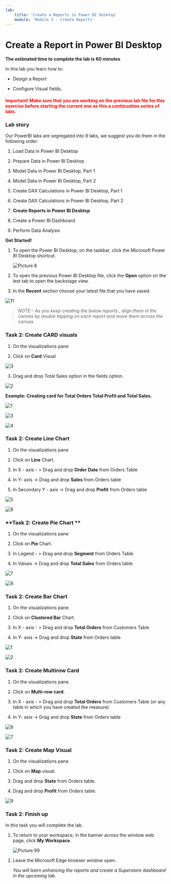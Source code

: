 ```yaml
---
lab:
    title: 'Create a Reports in Power BI Desktop'
    module: 'Module 5 - Create Reports'
---
```



# **Create a Report in Power BI Desktop**

**The estimated time to complete the lab is 60 minutes**

In this lab you learn how to:

- Design a Report

- Configure Visual fields. 

<h4><span style="color:red;">Important! Make sure that you are working on the previous lab file for this exercise before starting the current one as this a continuation series of labs.</span></h4>


### **Lab story**

Our PowerBI labs are segregated into 9 labs, we suggest you do them in the following order:

1. Load Data in Power BI Desktop

2. Prepare Data in Power BI Desktop

3. Model Data in Power BI Desktop, Part 1

4. Model Data in Power BI Desktop, Part 2

5. Create DAX Calculations in Power BI Desktop, Part 1

6. Create DAX Calculations in Power BI Desktop, Part 2

7. **Create Reports in Power BI Desktop**

8. Create a Power BI Dashboard

9. Perform Data Analysis


**Get Started!**

1. To open the Power BI Desktop, on the taskbar, click the Microsoft Power BI Desktop shortcut.

 	![Picture 8](Linked_image_Files/04-configure-data-model-in-power-bi-desktop-advanced_image1.png)


2. To open the previous Power BI Desktop file, click the **Open** option on the lest tab to open the backstage view.


3. In the **Recent** section choose your latest file that you have saved.
   
![11](https://github.com/Neha-Chiluka/power-bi-next-level/blob/master/Images/open%20a%20saved%20file.jpg?raw=true "11")

> *NOTE:- As you keep creating the below reports , align them in the canvas by double tapping on each report and move them across the canvas.*

### Task 2: Create CARD visuals 

1. On the visualizations pane 

2. Click on **Card** Visual

![3](https://github.com/Neha-Chiluka/power-bi-next-level/blob/master/Images/card.jpg?raw=true "3")

3. Drag and drop Total Sales option in the fields option.

![2](https://github.com/Neha-Chiluka/power-bi-next-level/blob/master/Images/totalsa.jpg?raw=true "2")

**Example:  Creating card for Total Orders Total Profit and Total Sales.**

![1](https://github.com/Neha-Chiluka/power-bi-next-level/blob/master/Images/totalordersc.jpg?raw=true "1")

![3](https://github.com/Neha-Chiluka/power-bi-next-level/blob/master/Images/totalprofitc.jpg?raw=true "3")

![4](https://github.com/Neha-Chiluka/power-bi-next-level/blob/master/Images/totalsalesc.jpg?raw=true "4")

### Task 2: Create Line Chart 

1. On the visualizations pane 

2. Click on **Line** Chart.

3. In X - axis - > Drag and drop **Order Date** from Orders Table

4. In Y- axis -> Drag and drop **Sales** from Orders table

5. In Secondary Y - axis -> Drag and drop **Profit** from Orders table

![5](https://github.com/Neha-Chiluka/power-bi-next-level/blob/master/Images/line.jpg?raw=true "5")

![6](https://github.com/Neha-Chiluka/power-bi-next-level/blob/master/Images/linec.jpg?raw=true "6")

### **Task 2: Create Pie Chart **

1. On the visualizations pane 

2. Click on **Pie** Chart.

3. In Legend - > Drag and drop **Segment** from Orders Table

4. In Values -> Drag and drop **Total Sales** from Orders table

![7](https://github.com/Neha-Chiluka/power-bi-next-level/blob/master/Images/piedetail.jpg?raw=true "7")

![8](https://github.com/Neha-Chiluka/power-bi-next-level/blob/master/Images/pie.jpg?raw=true "8")

### Task 2: Create Bar Chart

1. On the visualizations pane.

2. Click on **Clustered Bar** Chart.

3. In X - axis - > Drag and drop **Total Orders** from Customers Table

4. In Y- axis -> Drag and drop **State** from Orders table

![1](https://github.com/Neha-Chiluka/power-bi-next-level/blob/master/Images/odersregion.jpg?raw=true "1")

![2](https://github.com/Neha-Chiluka/power-bi-next-level/blob/master/Images/barchart.jpg?raw=true "2")


### Task 2: Create Multirow Card

1. On the visualizations pane.

2. Click on **Multi-row card**.

3. In X - axis - > Drag and drop **Total Orders** from Customers Table (or any table in which you have created the measure)

4. In Y- axis -> Drag and drop **State** from Orders table

![6](https://github.com/Neha-Chiluka/power-bi-next-level/blob/master/Images/multirow.jpg?raw=true "6")

![7](https://github.com/Neha-Chiluka/power-bi-next-level/blob/master/Images/multi.jpg?raw=true "7")

### Task 2: Create Map Visual

1. On the visualizations pane.

2. Click on **Map** visual.

3. Drag and drop **State** from Orders table.

4. Drag and drop **Profit** from Orders table.

![9](https://github.com/Neha-Chiluka/power-bi-next-level/blob/master/Images/map.jpg?raw=true "9")


### **Task 2: Finish up**

In this task you will complete the lab.

1. To return to your workspace, in the banner across the window web page, click **My Workspace**.

	![Picture 99](Linked_image_Files/07-design-report-in-power-bi-desktop_image72.png)

2. Leave the Microsoft Edge browser window open.

	*You will learn enhancing the reports and create a Superstore dashboard in the upcoming lab.*

